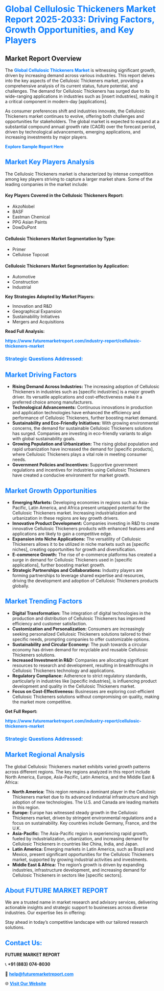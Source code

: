<h1 style="color: #007BFF;">Global Cellulosic Thickeners Market Report 2025-2033: Driving Factors, Growth Opportunities, and Key Players</h1>

<section id="overview">
<h2>Market Report Overview</h2>
<p>The <a href="https://www.futuremarketreport.com/industry-report/cellulosic-thickeners-market" style="color: #007BFF; text-decoration: none;"><strong>Global Cellulosic Thickeners Market</strong></a> is witnessing significant growth, driven by increasing demand across various industries. This report delves into the key aspects of the Cellulosic Thickeners market, providing a comprehensive analysis of its current status, future potential, and challenges. The demand for Cellulosic Thickeners has surged due to its wide-ranging applications in industries such as [insert industries], making it a critical component in modern-day [applications].</p>
<p>As consumer preferences shift and industries innovate, the Cellulosic Thickeners market continues to evolve, offering both challenges and opportunities for stakeholders. The global market is expected to expand at a substantial compound annual growth rate (CAGR) over the forecast period, driven by technological advancements, emerging applications, and increasing investments by major players.</p>
</section>

<section id="overview">
<p><a href="https://www.futuremarketreport.com/request-sample/reportId=34137" style="color: #007BFF; text-decoration: none;"><strong>Explore Sample Report Here</strong></a></p>
</section>

<section id="key-players">
<h2 style="color: #007BFF;">Market Key Players Analysis</h2>
<p>The Cellulosic Thickeners market is characterized by intense competition among key players striving to capture a larger market share. Some of the leading companies in the market include:</p>
<h4>Key Players Covered in the Cellulosic Thickeners Report:</h4>
<ul><li>AkzoNobel</li><li>BASF</li><li>Eastman Chemical</li><li>PPG Asian Paints</li><li>DowDuPont</li></ul>
<h4>Cellulosic Thickeners Market Segmentation by Type:</h4>
<ul><li>Primer</li><li>Cellulose Topcoat</li></ul>

<h4>Cellulosic Thickeners Market Segmentation by Application:</h4>
<ul><li>Automotive</li><li>Construction</li><li>Industrial</li></ul>
<p><strong>Key Strategies Adopted by Market Players:</strong></p>
<ul>
<li>Innovation and R&D</li>
<li>Geographical Expansion</li>
<li>Sustainability Initiatives</li>
<li>Mergers and Acquisitions</li>
</ul>
</section>

<section>
<p><strong>Read Full Analysis: </strong></p><a href="https://www.futuremarketreport.com/industry-report/cellulosic-thickeners-market" style="color: #007BFF; text-decoration: none;"><strong>https://www.futuremarketreport.com/industry-report/cellulosic-thickeners-market</strong></a>
<h3 style="color: #007BFF;">Strategic Questions Addressed:</h3>
</section>

<section id="driving-factors">
<h2 style="color: #007BFF;">Market Driving Factors</h2>
<ul>
<li><strong>Rising Demand Across Industries:</strong> The increasing adoption of Cellulosic Thickeners in industries such as [specific industries] is a major growth driver. Its versatile applications and cost-effectiveness make it a preferred choice among manufacturers.</li>
<li><strong>Technological Advancements:</strong> Continuous innovations in production and application technologies have enhanced the efficiency and performance of Cellulosic Thickeners, further boosting market demand.</li>
<li><strong>Sustainability and Eco-Friendly Initiatives:</strong> With growing environmental concerns, the demand for sustainable Cellulosic Thickeners solutions has surged. Companies are investing in eco-friendly variants to align with global sustainability goals.</li>
<li><strong>Growing Population and Urbanization:</strong> The rising global population and rapid urbanization have increased the demand for [specific products], where Cellulosic Thickeners plays a vital role in meeting consumer needs.</li>
<li><strong>Government Policies and Incentives:</strong> Supportive government regulations and incentives for industries using Cellulosic Thickeners have created a conducive environment for market growth.</li>
</ul>
</section>

<section id="growth-opportunities">
<h2 style="color: #007BFF;">Market Growth Opportunities</h2>
<ul>
<li><strong>Emerging Markets:</strong> Developing economies in regions such as Asia-Pacific, Latin America, and Africa present untapped potential for the Cellulosic Thickeners market. Increasing industrialization and urbanization in these regions are key growth drivers.</li>
<li><strong>Innovative Product Development:</strong> Companies investing in R&D to create innovative Cellulosic Thickeners products with enhanced features and applications are likely to gain a competitive edge.</li>
<li><strong>Expansion into Niche Applications:</strong> The versatility of Cellulosic Thickeners allows it to be utilized in niche markets such as [specific niches], creating opportunities for growth and diversification.</li>
<li><strong>E-commerce Growth:</strong> The rise of e-commerce platforms has created a surge in demand for Cellulosic Thickeners used in [specific applications], further boosting market growth.</li>
<li><strong>Strategic Partnerships and Collaborations:</strong> Industry players are forming partnerships to leverage shared expertise and resources, driving the development and adoption of Cellulosic Thickeners products globally.</li>
</ul>
</section>

<section id="trending-factors">
<h2 style="color: #007BFF;">Market Trending Factors</h2>
<ul>
<li><strong>Digital Transformation:</strong> The integration of digital technologies in the production and distribution of Cellulosic Thickeners has improved efficiency and customer satisfaction.</li>
<li><strong>Customization and Personalization:</strong> Consumers are increasingly seeking personalized Cellulosic Thickeners solutions tailored to their specific needs, prompting companies to offer customizable options.</li>
<li><strong>Sustainability and Circular Economy:</strong> The push towards a circular economy has driven demand for recyclable and reusable Cellulosic Thickeners solutions.</li>
<li><strong>Increased Investment in R&D:</strong> Companies are allocating significant resources to research and development, resulting in breakthroughs in Cellulosic Thickeners technology and applications.</li>
<li><strong>Regulatory Compliance:</strong> Adherence to strict regulatory standards, particularly in industries like [specific industries], is influencing product development and quality in the Cellulosic Thickeners market.</li>
<li><strong>Focus on Cost-Effectiveness:</strong> Businesses are exploring cost-efficient Cellulosic Thickeners solutions without compromising on quality, making the market more competitive.</li>
</ul>
</section>

<section>
<p><strong>Get Full Report: </strong></p><a href="https://www.futuremarketreport.com/industry-report/cellulosic-thickeners-market" style="color: #007BFF; text-decoration: none;"><strong>https://www.futuremarketreport.com/industry-report/cellulosic-thickeners-market</strong></a>
<h3 style="color: #007BFF;">Strategic Questions Addressed:</h3>
</section>


<section id="regional-analysis">
<h2 style="color: #007BFF;">Market Regional Analysis</h2>
<p>The global Cellulosic Thickeners market exhibits varied growth patterns across different regions. The key regions analyzed in this report include North America, Europe, Asia-Pacific, Latin America, and the Middle East & Africa:</p>
<ul>
<li><strong>North America:</strong> This region remains a dominant player in the Cellulosic Thickeners market due to its advanced industrial infrastructure and high adoption of new technologies. The U.S. and Canada are leading markets in this region.</li>
<li><strong>Europe:</strong> Europe has witnessed steady growth in the Cellulosic Thickeners market, driven by stringent environmental regulations and a focus on sustainability. Key countries include Germany, France, and the U.K.</li>
<li><strong>Asia-Pacific:</strong> The Asia-Pacific region is experiencing rapid growth, fueled by industrialization, urbanization, and increasing demand for Cellulosic Thickeners in countries like China, India, and Japan.</li>
<li><strong>Latin America:</strong> Emerging markets in Latin America, such as Brazil and Mexico, present significant opportunities for the Cellulosic Thickeners market, supported by growing industrial activities and investments.</li>
<li><strong>Middle East & Africa:</strong> The region’s growth is driven by expanding industries, infrastructure development, and increasing demand for Cellulosic Thickeners in sectors like [specific sectors].</li>
</ul>
</section>

<footer>
<h2 style="color: #007BFF;">About FUTURE MARKET REPORT</h2>
<p>We are a trusted name in market research and advisory services, delivering actionable insights and strategic support to businesses across diverse industries. Our expertise lies in offering:</p>

<p>Stay ahead in today’s competitive landscape with our tailored research solutions.</p>

<h2 style="color: #007BFF;">Contact Us:</h2>
<p><strong>FUTURE MARKET REPORT</strong></p>
<p>📞 <strong>+91 (883) 074-8030</strong></p>
<p>📧 <strong><a href="mailto:help@futuremarketreport.com" style="color: #007BFF;">help@futuremarketreport.com</a></strong></p>
<p>🌐 <strong><a href="https://www.futuremarketreport.com/" style="color: #007BFF;">Visit Our Website</a></strong></p>
</footer>